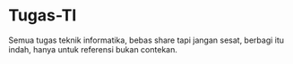 # Tugas-TI
Semua tugas teknik informatika, bebas share tapi jangan sesat, berbagi itu indah, hanya untuk referensi bukan contekan.
